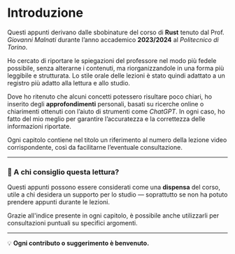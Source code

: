 # Introduzione

Questi appunti derivano dalle sbobinature del corso di **Rust** tenuto dal Prof. *Giovanni Malnati* durante l’anno accademico **2023/2024** al *Politecnico di Torino*.

Ho cercato di riportare le spiegazioni del professore nel modo più fedele possibile, senza alterarne i contenuti, ma riorganizzandole in una forma più leggibile e strutturata. Lo stile orale delle lezioni è stato quindi adattato a un registro più adatto alla lettura e allo studio.

Dove ho ritenuto che alcuni concetti potessero risultare poco chiari, ho inserito degli **approfondimenti** personali, basati su ricerche online o chiarimenti ottenuti con l’aiuto di strumenti come *ChatGPT*. In ogni caso, ho fatto del mio meglio per garantire l’accuratezza e la correttezza delle informazioni riportate.

Ogni capitolo contiene nel titolo un riferimento al numero della lezione video corrispondente, così da facilitarne l’eventuale consultazione.

---

### 📌 A chi consiglio questa lettura?

Questi appunti possono essere considerati come una **dispensa** del corso, utile a chi desidera un supporto per lo studio — soprattutto se non ha potuto prendere appunti durante le lezioni.

Grazie all'indice presente in ogni capitolo, è possibile anche utilizzarli per consultazioni puntuali su specifici argomenti.

---

💡 **Ogni contributo o suggerimento è benvenuto.**